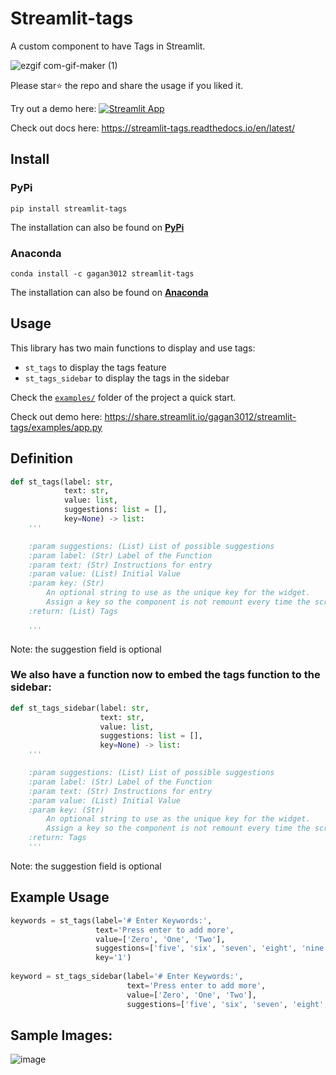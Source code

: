 # Streamlit-tags

A custom component to have Tags in Streamlit.


![ezgif com-gif-maker (1)](https://user-images.githubusercontent.com/49101362/114277814-83cb1200-9a35-11eb-8761-9d8bb81ffadc.gif)



Please star⭐ the repo and share the usage if you liked it. 

Try out a demo here: [![Streamlit App](https://static.streamlit.io/badges/streamlit_badge_black_white.svg)](https://share.streamlit.io/gagan3012/streamlit-tags/examples/app.py)

Check out docs here: https://streamlit-tags.readthedocs.io/en/latest/

## Install

### PyPi

```
pip install streamlit-tags
```

The installation can also be found on [**PyPi**](https://pypi.org/project/streamlit-tags/) 

### Anaconda

```
conda install -c gagan3012 streamlit-tags
```

The installation can also be found on [**Anaconda**](https://anaconda.org/gagan3012/streamlit-tags) 

## Usage

This library has two main functions to display and use tags:

- `st_tags` to display the tags feature
- `st_tags_sidebar` to display the tags in the sidebar

Check the [`examples/`](https://github.com/gagan3012/streamlit-tags/tree/master/examples) folder of the project a quick start.

Check out demo here: https://share.streamlit.io/gagan3012/streamlit-tags/examples/app.py

## Definition

```python
def st_tags(label: str,
            text: str,
            value: list,
            suggestions: list = [],
            key=None) -> list:
    '''

    :param suggestions: (List) List of possible suggestions
    :param label: (Str) Label of the Function
    :param text: (Str) Instructions for entry
    :param value: (List) Initial Value
    :param key: (Str)
        An optional string to use as the unique key for the widget.
        Assign a key so the component is not remount every time the script is rerun.
    :return: (List) Tags
    
    '''
```
Note: the suggestion field is optional

### We also have a function now to embed the tags function to the sidebar:

```python 
def st_tags_sidebar(label: str,
                    text: str,
                    value: list,
                    suggestions: list = [],
                    key=None) -> list:
    '''

    :param suggestions: (List) List of possible suggestions
    :param label: (Str) Label of the Function
    :param text: (Str) Instructions for entry
    :param value: (List) Initial Value
    :param key: (Str)
        An optional string to use as the unique key for the widget.
        Assign a key so the component is not remount every time the script is rerun.
    :return: Tags
    '''
```
Note: the suggestion field is optional


## Example Usage

```python 
keywords = st_tags(label='# Enter Keywords:',
                   text='Press enter to add more',
                   value=['Zero', 'One', 'Two'],
                   suggestions=['five', 'six', 'seven', 'eight', 'nine', 'three', 'eleven', 'ten', 'four'],
                   key='1')
                   
keyword = st_tags_sidebar(label='# Enter Keywords:',
                          text='Press enter to add more',
                          value=['Zero', 'One', 'Two'],
                          suggestions=['five', 'six', 'seven', 'eight', 'nine', 'three', 'eleven', 'ten', 'four'])
```

## Sample Images:
![image](https://user-images.githubusercontent.com/49101362/113942909-59494100-980a-11eb-8f4c-662f5c18d967.png)

